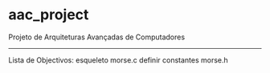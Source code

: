 aac_project
===========

Projeto de Arquiteturas Avançadas de Computadores

-----------

Lista de Objectivos:
esqueleto morse.c
definir constantes morse.h
